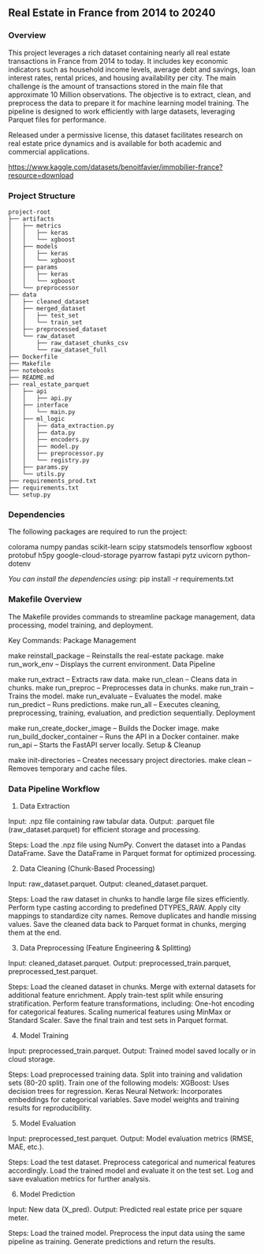 ## __Real Estate in France from 2014 to 20240__

### **Overview**

This project leverages a rich dataset containing nearly all real estate transactions in France from 2014 to today. It includes key economic indicators such as household income levels, average debt and savings, loan interest rates, rental prices, and housing availability per city.
The main challenge is the amount of transactions stored in the main file that approximate 10 Million observations. The objective is to extract, clean, and preprocess the data to prepare it for machine learning model training. The pipeline is designed to work efficiently with large datasets, leveraging Parquet files for performance.

Released under a permissive license, this dataset facilitates research on real estate price dynamics and is available for both academic and commercial applications.

https://www.kaggle.com/datasets/benoitfavier/immobilier-france?resource=download


### **Project Structure**

```
project-root
├── artifacts
│   ├── metrics
│   │   ├── keras
│   │   └── xgboost
│   ├── models
│   │   ├── keras
│   │   └── xgboost
│   ├── params
│   │   ├── keras
│   │   └── xgboost
│   └── preprocessor
├── data
│   ├── cleaned_dataset
│   ├── merged_dataset
│   │   ├── test_set
│   │   └── train_set
│   ├── preprocessed_dataset
│   └── raw_dataset
│       ├── raw_dataset_chunks_csv
│       └── raw_dataset_full
├── Dockerfile
├── Makefile
├── notebooks
├── README.md
├── real_estate_parquet
│   ├── api
│   │   ├── api.py
│   ├── interface
│   │   └── main.py
│   ├── ml_logic
│   │   ├── data_extraction.py
│   │   ├── data.py
│   │   ├── encoders.py
│   │   ├── model.py
│   │   ├── preprocessor.py
│   │   └── registry.py
│   ├── params.py
│   └── utils.py
├── requirements_prod.txt
├── requirements.txt
└── setup.py
```


### **Dependencies**
The following packages are required to run the project:

colorama
numpy
pandas
scikit-learn
scipy
statsmodels
tensorflow
xgboost
protobuf
h5py
google-cloud-storage
pyarrow
fastapi
pytz
uvicorn
python-dotenv

_You can install the dependencies using:_
pip install -r requirements.txt


### **Makefile Overview**

The Makefile provides commands to streamline package management, data processing, model training, and deployment.

Key Commands:
Package Management

make reinstall_package – Reinstalls the real-estate package.
make run_work_env – Displays the current environment.
Data Pipeline

make run_extract – Extracts raw data.
make run_clean – Cleans data in chunks.
make run_preproc – Preprocesses data in chunks.
make run_train – Trains the model.
make run_evaluate – Evaluates the model.
make run_predict – Runs predictions.
make run_all – Executes cleaning, preprocessing, training, evaluation, and prediction sequentially.
Deployment

make run_create_docker_image – Builds the Docker image.
make run_build_docker_container – Runs the API in a Docker container.
make run_api – Starts the FastAPI server locally.
Setup & Cleanup

make init-directories – Creates necessary project directories.
make clean – Removes temporary and cache files.


### **Data Pipeline Workflow**

1) Data Extraction

Input: .npz file containing raw tabular data.
Output: .parquet file (raw_dataset.parquet) for efficient storage and processing.

Steps:
Load the .npz file using NumPy.
Convert the dataset into a Pandas DataFrame.
Save the DataFrame in Parquet format for optimized processing.

2) Data Cleaning (Chunk-Based Processing)

Input: raw_dataset.parquet.
Output: cleaned_dataset.parquet.

Steps:
Load the raw dataset in chunks to handle large file sizes efficiently.
Perform type casting according to predefined DTYPES_RAW.
Apply city mappings to standardize city names.
Remove duplicates and handle missing values.
Save the cleaned data back to Parquet format in chunks, merging them at the end.

3) Data Preprocessing (Feature Engineering & Splitting)

Input: cleaned_dataset.parquet.
Output: preprocessed_train.parquet, preprocessed_test.parquet.

Steps:
Load the cleaned dataset in chunks.
Merge with external datasets for additional feature enrichment.
Apply train-test split while ensuring stratification.
Perform feature transformations, including:
One-hot encoding for categorical features.
Scaling numerical features using MinMax or Standard Scaler.
Save the final train and test sets in Parquet format.

4) Model Training

Input: preprocessed_train.parquet.
Output: Trained model saved locally or in cloud storage.

Steps:
Load preprocessed training data.
Split into training and validation sets (80-20 split).
Train one of the following models:
XGBoost: Uses decision trees for regression.
Keras Neural Network: Incorporates embeddings for categorical variables.
Save model weights and training results for reproducibility.

5) Model Evaluation

Input: preprocessed_test.parquet.
Output: Model evaluation metrics (RMSE, MAE, etc.).

Steps:
Load the test dataset.
Preprocess categorical and numerical features accordingly.
Load the trained model and evaluate it on the test set.
Log and save evaluation metrics for further analysis.

6) Model Prediction

Input: New data (X_pred).
Output: Predicted real estate price per square meter.

Steps:
Load the trained model.
Preprocess the input data using the same pipeline as training.
Generate predictions and return the results.
